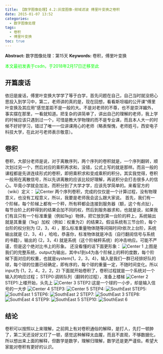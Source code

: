 ```yaml
---
title: 【数字图像处理】4.2:灰度图像-频域滤波 傅里叶变换之卷积
date: 2015-01-07 13:52
categories:
  - 数字图像处理
tags:
  - 卷积
  - 傅里叶变换
toc: true
---
```

**Abstract:** 数字图像处理：第15天
**Keywords:** 卷积，傅里叶变换
<!--more-->
<font color="00FF00">本文最初发表于csdn，于2018年2月17日迁移至此</font>
## 开篇废话
依旧是废话，傅里叶变换大学学了等于白学，首先问题在自己，自己当时就没把心思投入到学习中，第二，老师讲的真的是，现在回想，看看斯坦福的公开课“傅里叶变换及其应用”感觉差距不是一般的大。不是对老师的不尊，也不是崇洋媚外，事实摆在那里，一看就知道。把复杂的讲简单了，讲出自己的理解的老师，我上学的时候应该只遇到过一个，可惜是教大学物理的而不是专业课，而且本人大一的时候不好好学习，错过了唯一一位讲课用心的老师（略表惭愧，老师姓弓，西安电子科技大学，在此对弓老师表示敬意）。
## 卷积
卷积，大部分老师是说，对于离散序列，两个序列的卷积就是，一个序列翻转，顺次划过另一个，然后对应的乘积再求和，没错，公式上写的就是那样。而且一般的课程都是先讲连续形式的卷积，即把乘积求和变成乘积的积分。其实我觉得，卷积一般用在离散信号，所以先讲离散的应该比较好理解，再说积分会打击很多人的信心。毕竟小学就会加法，而积分到了大学才学，应该先学简单的。来看官方的（wiki）定义：
![Center][]
两个序列卷积，完成的仅仅是一个计算过程，没有物理意义，也没有工程意义，所以，我要是老师我会这么跟大家说。
首先，我们有一个阶梯，每个阶梯上都有一个秤，所有秤都会连接到服务器（额，这个有点扯），每节台阶上的秤得到的结果会加不同的权，然后到服务器求和，也就是说，如果我们有且只有一个标准重量（例如1kg）物体，把它放到第一台阶的秤上，系统输出就是其重量（1kg）加权（例如：权重为2）的结果2。假设系统有三节台阶，每个台阶的权分别为 $\{2，3，4\}$ ，那么标准重量物体随等间隔时间t依次上台阶，系统输出就是 $\{2，3，4\}$ ，哈哈，恭喜你，标准物体就是冲击（自行翻阅信号与系统的书籍），输出的 $\{2，3，4\}$ 就是系统（这个阶梯秤系统）的冲击响应。可能不严谨，但是这个绝对比书上的形象。
还没看懂的话下面更形象：
![Center 1][]
上图是我们的完整系统，output为输出，其中s1到s4为各个阶梯上的秤的度数，每个阶梯下面对应的权重，也就是system\{1，2，3，4\}，输入是我们一群已经排好队的球，每个球的位置已经确定，即有序的，每个球的重量一定，不随时间变化。所以input为 $\{1，2，4，2，2，2\}$ 下面就开始卷积了，卷积过程就是一个系统对一个输入的响应过程；
STEP0:调转队列（翻转的过程），准备上楼梯
![Center 2][]
STEP1:上楼开始，头先上
![Center 3][]
STEP2:这是一个球的一小步，却是输入信号的一大步
![Center 4][]
STEP3:
![Center 5][]
STEP4:
![SouthEast][]
STEP5:
![SouthEast 1][]
STEP6:
![SouthEast 2][]
STEP7:
![SouthEast 3][]
STEP8:
![SouthEast 4][]
STEP9:
![SouthEast 5][]
STEP10:
![SouthEast 6][]
## 结论
卷积可以按照以上来理解，之前网上有对卷积通俗的解释，是打人，先打一顿肿了，第二天还没好又打了一顿，感觉这种解释太血腥，而且不直观，不够数据化，所以想出来上面的解释，但数学是数学，理解归理解，数学还是更严谨些。希望大家能对卷积有更好的认识。


[Center]: DIP-4-2-灰度图像-频域滤波-傅里叶变换之卷积/20150107135516150.png
[Center 1]: DIP-4-2-灰度图像-频域滤波-傅里叶变换之卷积/20150107121954906.png
[Center 2]: DIP-4-2-灰度图像-频域滤波-傅里叶变换之卷积/20150107123112006.png
[Center 3]: DIP-4-2-灰度图像-频域滤波-傅里叶变换之卷积/20150107123541153.png
[Center 4]: DIP-4-2-灰度图像-频域滤波-傅里叶变换之卷积/20150107123638078.png
[Center 5]: DIP-4-2-灰度图像-频域滤波-傅里叶变换之卷积/20150107123725252.png
[SouthEast]: DIP-4-2-灰度图像-频域滤波-傅里叶变换之卷积/20150107123750181.png
[SouthEast 1]: DIP-4-2-灰度图像-频域滤波-傅里叶变换之卷积/20150107123755859.png
[SouthEast 2]: DIP-4-2-灰度图像-频域滤波-傅里叶变换之卷积/20150107123821562.png
[SouthEast 3]: DIP-4-2-灰度图像-频域滤波-傅里叶变换之卷积/20150107123855234.png
[SouthEast 4]: DIP-4-2-灰度图像-频域滤波-傅里叶变换之卷积/20150107123919343.png
[SouthEast 5]: DIP-4-2-灰度图像-频域滤波-傅里叶变换之卷积/20150107124052202.png
[SouthEast 6]: DIP-4-2-灰度图像-频域滤波-傅里叶变换之卷积/20150107124053515.png
